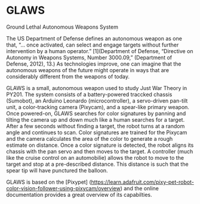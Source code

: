 # GLAWS
Ground Lethal Autonomous Weapons System

The US Department of Defense defines an autonomous weapon as one that, “… once activated, can select and engage targets without further intervention by a human operator.” [1](Department of Defense, “Directive on Autonomy in Weapons Systems, Number 3000.09,” (Department of Defense, 2012), 13.)  As technologies improve, one can imagine that the autonomous weapons of the future might operate in ways that are considerably different from the weapons of today.

GLAWS is a small, autonomous weapon used to study Just War Theory in PY201.  The system consists of a battery-powered traccked chassis (Sumobot), an Arduino Leonardo (microcontroller), a servo-driven pan-tilt unit, a color-tracking camera (Pixycam), and a spear-like primary weapon.  Once powered-on, GLAWS searches for color signatures by panning and tilting the camera up and down much like a human searches for a target.  After a few seconds without finding a target, the robot turns at a random angle and continues to scan. Color signatures are trained for the Pixycam and the camera calculates the area of the color to generate a rough estimate on distance. Once a color signature is detected, the robot aligns its chassis with the pan servo and then moves to the target. A controller (much like the cruise control on an automobilie) allows the robot to move to the target and stop at a pre-described distance. This distance is such that the spear tip will have punctured the balloon.

GLAWS is based on the [Pixypet] (https://learn.adafruit.com/pixy-pet-robot-color-vision-follower-using-pixycam/overview) and the online documentation provides a great overview of its capabilties.
